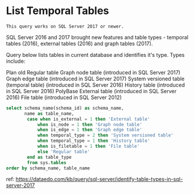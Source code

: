 # List Temporal Tables

```
This query works on SQL Server 2017 or newer.
```
SQL Server 2016 and 2017 brought new features and table types - temporal tables (2016), external tables (2016) and graph tables (2017).

Query below lists tables in current database and identifies it's type. Types include:

Plan old Regular table
Graph node table (introduced in SQL Server 2017)
Graph edge table (introduced in SQL Server 2017)
System versioned table (temporal table) (introduced in SQL Server 2016)
History table (introduced in SQL Server 2016)
PolyBase External table (introduced in SQL Server 2016)
File table (introduced in SQL Server 2012)

``` sql
select schema_name(schema_id) as schema_name,
       name as table_name,
        case when is_external = 1 then 'External table'
            when is_node = 1 then 'Graph node table'
            when is_edge = 1 then 'Graph edge table'
            when temporal_type = 2 then 'System versioned table'
            when temporal_type = 1 then 'History table'
            when is_filetable = 1 then 'File table'
            else 'Regular table'
        end as table_type
        from sys.tables
order by schema_name, table_name
```

ref: https://dataedo.com/kb/query/sql-server/identify-table-types-in-sql-server-2017